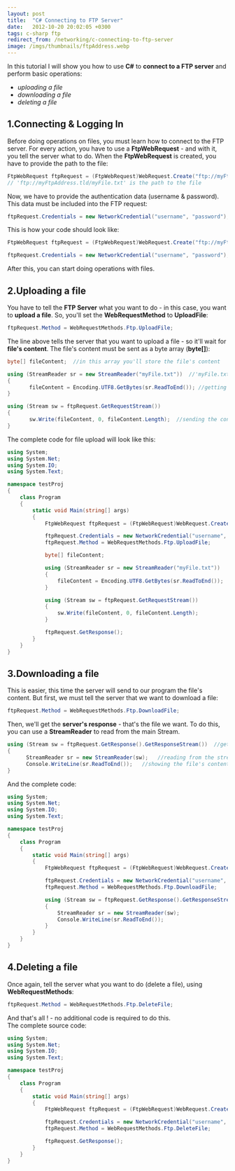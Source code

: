 ```yaml
---
layout: post
title:  "C# Connecting to FTP Server"
date:   2012-10-20 20:02:05 +0300
tags: c-sharp ftp
redirect_from: /networking/c-connecting-to-ftp-server
image: /imgs/thumbnails/ftpAddress.webp
---
```


In this tutorial I will show you how to use **C#** to **connect to a FTP server** and perform basic operations:

- _uploading a file_  
- _downloading a file_  
- _deleting a file_

## 1.Connecting & Logging In

Before doing operations on files, you must learn how to connect to the FTP server. For every action, you have to use a **FtpWebRequest** - and with it, you tell the server what to do. When the **FtpWebRequest** is created, you have to provide the path to the file:

```csharp
FtpWebRequest ftpRequest = (FtpWebRequest)WebRequest.Create("ftp://myFtpAddress.tld/myFile.txt");
// 'ftp://myFtpAddress.tld/myFile.txt' is the path to the file
```

Now, we have to provide the authentication data (username & password). This data must be included into the FTP request:

```csharp
ftpRequest.Credentials = new NetworkCredential("username", "password");
```

This is how your code should look like:

```csharp
FtpWebRequest ftpRequest = (FtpWebRequest)WebRequest.Create("ftp://myFtpAddress.tld/myFile.txt");

ftpRequest.Credentials = new NetworkCredential("username", "password");
```

After this, you can start doing operations with files.

## 2.Uploading a file

You have to tell the **FTP Server** what you want to do - in this case, you want to **upload a file**. So, you'll set the **WebRequestMethod** to **UploadFile**:

```csharp
ftpRequest.Method = WebRequestMethods.Ftp.UploadFile;
```

The line above tells the server that you want to upload a file - so it'll wait for **file's content**. The file's content must be sent as a byte array (**byte[]**):

```csharp
byte[] fileContent;  //in this array you'll store the file's content

using (StreamReader sr = new StreamReader("myFile.txt"))  //'myFile.txt' is the file we want to upload
{
       fileContent = Encoding.UTF8.GetBytes(sr.ReadToEnd()); //getting the file's content, already transformed into a byte array
}

using (Stream sw = ftpRequest.GetRequestStream())
{
       sw.Write(fileContent, 0, fileContent.Length);  //sending the content to the FTP Server
}
```

The complete code for file upload will look like this:

```csharp
using System;
using System.Net;
using System.IO;
using System.Text;

namespace testProj
{
    class Program
    {
        static void Main(string[] args)
        {
            FtpWebRequest ftpRequest = (FtpWebRequest)WebRequest.Create("ftp://myFtpAddress.tld/myFile.txt");

            ftpRequest.Credentials = new NetworkCredential("username", "password");
            ftpRequest.Method = WebRequestMethods.Ftp.UploadFile;

            byte[] fileContent;

            using (StreamReader sr = new StreamReader("myFile.txt"))
            {
                fileContent = Encoding.UTF8.GetBytes(sr.ReadToEnd()); 
            }

            using (Stream sw = ftpRequest.GetRequestStream())
            {
                sw.Write(fileContent, 0, fileContent.Length);
            }

            ftpRequest.GetResponse();
        }
    }
}
```

## 3.Downloading a file

This is easier, this time the server will send to our program the file's content. But first, we must tell the server that we want to download a file:

```csharp
ftpRequest.Method = WebRequestMethods.Ftp.DownloadFile;
```

Then, we'll get the **server's response** - that's the file we want. To do this, you can use a **StreamReader** to read from the main Stream.

```csharp
using (Stream sw = ftpRequest.GetResponse().GetResponseStream())  //getting the response stream
{
      StreamReader sr = new StreamReader(sw);   //reading from the stream
      Console.WriteLine(sr.ReadToEnd());   //showing the file's content
}
```

And the complete code:

```csharp
using System;
using System.Net;
using System.IO;
using System.Text;

namespace testProj
{
    class Program
    {
        static void Main(string[] args)
        {
            FtpWebRequest ftpRequest = (FtpWebRequest)WebRequest.Create("ftp://myFtpAddress.tld/myFile.txt");

            ftpRequest.Credentials = new NetworkCredential("username", "password");
            ftpRequest.Method = WebRequestMethods.Ftp.DownloadFile;

            using (Stream sw = ftpRequest.GetResponse().GetResponseStream())
            {
                StreamReader sr = new StreamReader(sw);
                Console.WriteLine(sr.ReadToEnd());
            }
        }
    }
}
```

## 4.Deleting a file

Once again, tell the server what you want to do (delete a file), using **WebRequestMethods**:

```csharp
ftpRequest.Method = WebRequestMethods.Ftp.DeleteFile;
```

And that's all ! - no additional code is required to do this.  
The complete source code:

```csharp
using System;
using System.Net;
using System.IO;
using System.Text;

namespace testProj
{
    class Program
    {
        static void Main(string[] args)
        {
            FtpWebRequest ftpRequest = (FtpWebRequest)WebRequest.Create("ftp://myFtpAddress.tld/myFile.txt");

            ftpRequest.Credentials = new NetworkCredential("username", "password");
            ftpRequest.Method = WebRequestMethods.Ftp.DeleteFile;

            ftpRequest.GetResponse();  
        }
    }
}
```